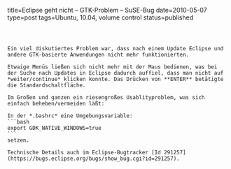 title=Eclipse geht nicht – GTK-Problem – SuSE-Bug
date=2010-05-07
type=post
tags=Ubuntu, 10.04, volume control
status=published
~~~~~~



Ein viel diskutiertes Problem war, dass nach einem Update Eclipse und andere GTK-basierte Anwendungen nicht mehr funktionierten.

Etwaige Menüs ließen sich nicht mehr mit der Maus bedienen, was bei der Suche nach Updates in Eclipse dadurch auffiel, dass man nicht auf *weiter/continue* klicken konnte. Das Drücken von **ENTER** betätigte die Standardschaltfläche.

Im Großen und ganzen ein riesengroßes Usablityproblem, was sich einfach beheben/vermeiden läßt:

In der *.bashrc* eine Umgebungsvariable:
```bash
export GDK_NATIVE_WINDOWS=true
```
setzen.

Technische Details auch im Eclipse-Bugtracker [Id 291257](https://bugs.eclipse.org/bugs/show_bug.cgi?id=291257).
